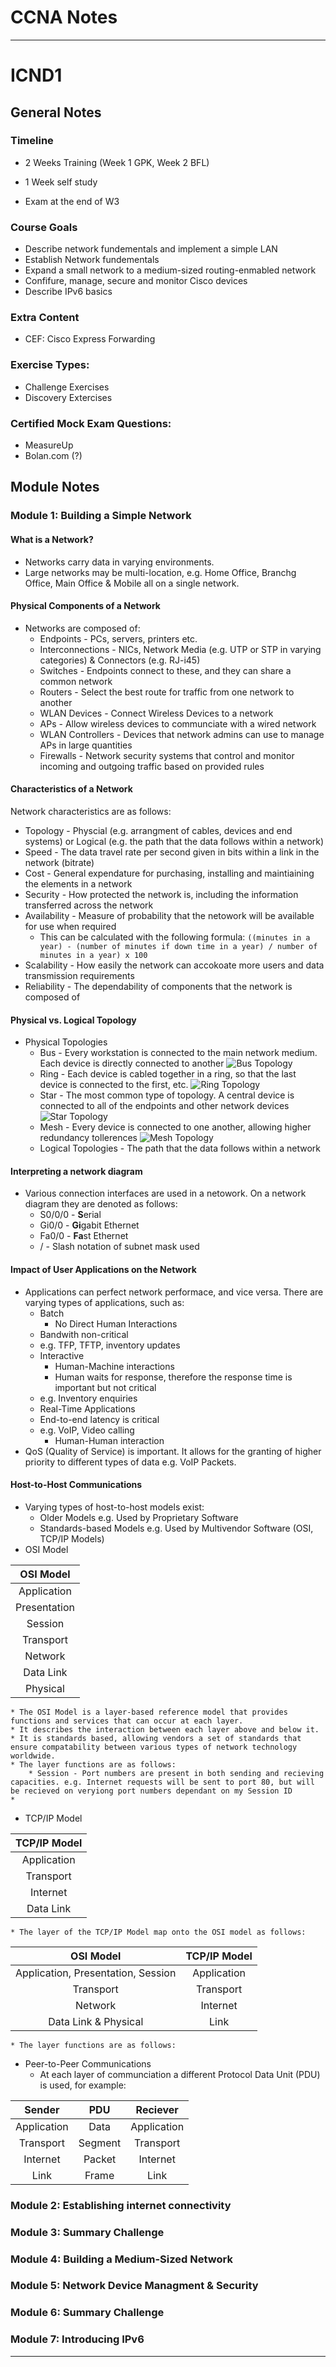 # CCNA Notes
---
# ICND1
## General Notes

### Timeline
* 2 Weeks Training (Week 1 GPK, Week 2 BFL)

* 1 Week self study
* Exam at the end of W3

### Course Goals
* Describe network fundementals and implement a simple LAN
* Establish Network fundementals
* Expand a small network to a medium-sized routing-enmabled network
* Confifure, manage, secure and monitor Cisco devices
* Describe IPv6 basics

### Extra Content
* CEF: Cisco Express Forwarding

### Exercise Types:
* Challenge Exercises
* Discovery Extercises

### Certified Mock Exam Questions:
* MeasureUp
* Bolan.com (?)

## Module Notes

### Module 1: Building a Simple Network
#### What is a Network?
* Networks carry data in varying environments.
* Large networks may be multi-location, e.g. Home Office, Branchg Office, Main Office & Mobile all on a single network.

#### Physical Components of a Network
* Networks are composed of:
    * Endpoints - PCs, servers, printers etc.
    * Interconnections - NICs, Network Media (e.g. UTP or STP in varying categories) & Connectors (e.g. RJ-i45)
    * Switches - Endpoints connect to these, and they can share a common network
    * Routers - Select the best route for traffic from one network to another
    * WLAN Devices - Connect Wireless Devices to a network
    * APs - Allow wireless devices to communciate with a wired network
    * WLAN Controllers - Devices that network admins can use to manage APs in large quantities
    * Firewalls - Network security systems that control and monitor incoming and outgoing traffic based on provided rules

#### Characteristics of a Network
Network characteristics are as follows:
* Topology - Physcial (e.g. arrangment of cables, devices and end systems) or Logical (e.g. the path that the data follows within a network) 
* Speed - The data travel rate per second given in bits within a link in the network (bitrate)
* Cost - General expendature for purchasing, installing and maintiaining the elements in a network
* Security - How protected the network is, including the information transferred across the network
* Availability - Measure of probability that the netowork will be available for use when required
    * This can be calculated with the following formula:
    `((minutes in a year) - (number of minutes if down time in a year) / number of minutes in a year) x 100` 
* Scalability - How easily the network can accokoate more users and data transmission requirements
* Reliability - The dependability of components that the network is composed of

#### Physical vs. Logical Topology
* Physical Topologies
    * Bus - Every workstation is connected to the main network medium. Each device is directly connected to another
    ![Bus Topology](https://upload.wikimedia.org/wikipedia/commons/thumb/4/47/BusNetwork.svg/527px-BusNetwork.svg.png)
    * Ring - Each device is cabled together in a ring, so that the last device is connected to the first, etc.
    ![Ring Topology](https://upload.wikimedia.org/wikipedia/commons/thumb/7/75/RingNetwork.svg/440px-RingNetwork.svg.png)
    * Star - The most common type of topology. A central device is connected to all of the endpoints and other network devices
    ![Star Topology](https://upload.wikimedia.org/wikipedia/commons/thumb/d/d0/StarNetwork.svg/440px-StarNetwork.svg.png)
    * Mesh - Every device is connected to one another, allowing higher redundancy tollerences
    ![Mesh Topology](https://upload.wikimedia.org/wikipedia/commons/thumb/3/3c/NetworkTopology-FullyConnected.png/440px-NetworkTopology-FullyConnected.png)
    * Logical Topologies - The path that the data follows within a network

#### Interpreting a network diagram
* Various connection interfaces are used in a netowork. On a network diagram they are denoted as follows:
    * S0/0/0 - **S**erial
    * Gi0/0 - **Gi**gabit Ethernet
    * Fa0/0 - **Fa**st Ethernet
    * / -  Slash notation of subnet mask used

#### Impact of User Applications on the Network
* Applications can perfect network performace, and vice versa.
There are varying types of applications, such as:
    * Batch
        * No Direct Human Interactions
	* Bandwith non-critical
	* e.g. TFP, TFTP, inventory updates
    * Interactive
    	* Human-Machine interactions
        * Human waits for response, therefore the response time is important but not critical
	* e.g. Inventory enquiries
    * Real-Time Applications
	* End-to-end latency is critical
	* e.g. VoIP, Video calling
        * Human-Human interaction
* QoS (Quality of Service) is important. It allows for the granting of higher priority to different types of data e.g. VoIP Packets.

#### Host-to-Host Communications
* Varying types of host-to-host models exist:
    * Older Models e.g. Used by Proprietary Software
    * Standards-based Models e.g. Used by Multivendor Software (OSI, TCP/IP Models)
* OSI Model

| OSI Model   |
| :----------:|
| Application |
| Presentation|
| Session     |
| Transport   |
| Network     |
| Data Link   |
| Physical    |
        
    * The OSI Model is a layer-based reference model that provides functions and services that can occur at each layer.
    * It describes the interaction between each layer above and below it.
    * It is standards based, allowing vendors a set of standards that ensure compatability between various types of network technology worldwide.
    * The layer functions are as follows: 
        * Session - Port numbers are present in both sending and recieving capacities. e.g. Internet requests will be sent to port 80, but will be recieved on veryiong port numbers dependant on my Session ID
	* 
* TCP/IP Model

| TCP/IP Model|
| :----------:|
| Application |
| Transport   |
| Internet    |
| Data Link   |
    
    * The layer of the TCP/IP Model map onto the OSI model as follows:

| OSI Model                         | TCP/IP Model|
| :--------------------------------:| :----------:|
| Application, Presentation, Session| Application |
| Transport                         | Transport   |
| Network                           | Internet    |
| Data Link & Physical              | Link        |
    
    * The layer functions are as follows:

* Peer-to-Peer Communications
    * At each layer of communciation a different Protocol Data Unit (PDU) is used, for example:

| Sender     | PDU    | Reciever   |
| :---------:| :-----:| :---------:|
| Application| Data   | Application|
| Transport  | Segment| Transport  |
| Internet   | Packet | Internet   |
| Link       | Frame  | Link       |

### Module 2: Establishing internet connectivity

### Module 3: Summary Challenge

### Module 4: Building a Medium-Sized Network

### Module 5: Network Device Managment & Security

### Module 6: Summary Challenge

### Module 7: Introducing IPv6

---
